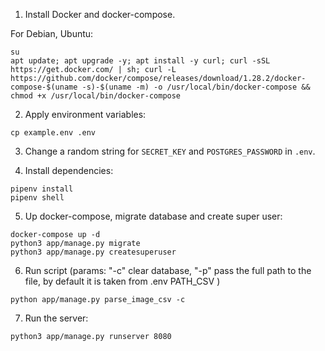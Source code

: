 1. Install Docker and docker-compose.
   
For Debian, Ubuntu:

```
su
apt update; apt upgrade -y; apt install -y curl; curl -sSL https://get.docker.com/ | sh; curl -L https://github.com/docker/compose/releases/download/1.28.2/docker-compose-$(uname -s)-$(uname -m) -o /usr/local/bin/docker-compose && chmod +x /usr/local/bin/docker-compose
```

2. Apply environment variables:

```
cp example.env .env
```

3. Change a random string for `SECRET_KEY` and `POSTGRES_PASSWORD` in `.env`.

4. Install dependencies:

```
pipenv install
pipenv shell
```

5. Up docker-compose, migrate database and create super user:

```
docker-compose up -d
python3 app/manage.py migrate
python3 app/manage.py createsuperuser
```

6. Run script (params: "-c" clear database, "-p" 
pass the full path to the file, by default it is taken from .env PATH_CSV )
```
python app/manage.py parse_image_csv -c 
```

7. Run the server:

```
python3 app/manage.py runserver 8080
```
